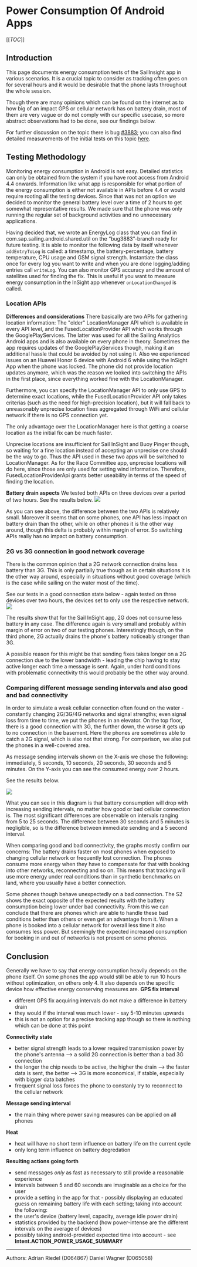 # Power Consumption Of Android Apps

[[_TOC_]]

## Introduction
This page documents energy consumption tests of the SailInsight app in various scenarios. It is a crucial topic to consider as tracking often goes on for several hours and it would be desirable that the phone lasts throughout the whole session.

Though there are many opinions which can be found on the internet as to how big of an impact GPS or cellular network has on battery drain, most of them are very vague or do not comply with our specific usecase, so more abstract observations had to be done, see our findings below.

For further discussion on the topic there is bug [#3883]( https://bugzilla.sapsailing.com/bugzilla/show_bug.cgi?id=3883); you can also find detailed measurements of the initial tests on this topic [here](http://media.sapsailing.com/SmartphoneLogs/energyTracking.zip).

## Testing Methodology

Monitoring energy consumption in Android is not easy. Detailed statistics can only be obtained from the system if you have root access from Android 4.4 onwards. Information like what app is responsible for what portion of the energy consumption is either not available in APIs before 4.4 or would require rooting all the testing devices. Since that was not an option we decided to monitor the general battery level over a time of 2 hours to get somewhat representative results. We made sure that the phone was only running the regular set of background activities and no unnecessary applications.

Having decided that, we wrote an EnergyLog class that you can find in com.sap.sailing.android.shared.util on the “bug3883”-branch ready for future testing. It is able to monitor the following data by itself whenever `addEntryToLog` is called: a timestamp, the battery-percentage, battery temperature, CPU usage and GSM signal strength. Instantiate the class once for every log you want to write and when you are done logging/adding entries call `writeLog`. You can also monitor GPS accuracy and the amount of satellites used for finding the fix. This is useful if you want to measure energy consumption in the InSight app whenever `onLocationChanged` is called.

### Location APIs

<b>Differences and considerations</b>
There basically are two APIs for gathering location information: The "older" LocationManager API which is available in every API level, and the FusedLocationProvider API which works through the GooglePlayServices. The latter was used for all the Sailing Analytics Android apps and is also available on every phone in theory. Sometimes the app requires updates of the GooglePlayServices though, making it an additional hassle that could be avoided by not using it. Also we experienced issues on an Huawei Honor 6 device with Android 6 while using the InSight App when the phone was locked. The phone did not provide location updates anymore, which was the reason we looked into switching the APIs in the first place, since everything worked fine with the LocationManager.

Furthermore, you can specify the LocationManager API to only use GPS to determine exact locations, while the FusedLocationProvider API only takes criterias (such as the need for high-precision location), but it will fall back to unreasonably unprecise location fixes aggregated through WiFi and cellular network if there is no GPS connection yet.

The only advantage over the LocationManager here is that getting a coarse location as the initial fix can be much faster.

Unprecise locations are insufficient for Sail InSight and Buoy Pinger though, so waiting for a fine location instead of accepting an unprecise one should be the way to go. Thus the API used in these two apps will be switched to LocationManager.
As for the Race Committee app, unprecise locations will do here, since those are only used for setting wind information. Therefore, FusedLocationProviderApi grants better useability in terms of the speed of finding the location.

<b>Battery drain aspects</b>
We tested both APIs on three devices over a period of two hours. See the results below.
<img src="/wiki/info/mobile/energy-consumption/ComparisonAPIs.png"/>

As you can see above, the difference between the two APIs is relatively small. Moreover it seems that on some phones, one API has less impact on battery drain than the other, while on other phones it is the other way around, though this delta is probably within margin of error. So switching APIs really has no impact on battery consumption.

### 2G vs 3G connection in good network coverage

There is the common opinion that a 2G network connection drains less battery than 3G. This is only partially true though as in certain situations it is the other way around, especially in situations without good coverage (which is the case while sailing on the water most of the time).

See our tests in a good connection state below - again tested on three devices over two hours, the devices set to only use the respective network.
<img src="/wiki/info/mobile/energy-consumption/Comparison3G2G.png"/>

The results show that for the Sail InSight app, 2G does not consume less battery in any case. The difference again is very small and probably within margin of error on two of our testing phones. Interestingly though, on the third phone, 2G actually drains the phone's battery noticeably stronger than 3G.

A possible reason for this might be that sending fixes takes longer on a 2G connection due to the lower bandwidth - leading the chip having to stay active longer each time a message is sent. Again, under hard conditions with problematic connectivity this would probably be the other way around.

### Comparing different message sending intervals and also good and bad connectivity
In order to simulate a weak cellular connection often found on the water - constantly changing 2G/3G/4G networks and signal strengths; even signal loss from time to time, we put the phones in an elevator. On the top floor, there is a good connection with 3G, the further down, the worse it gets up to no connection in the basement. Here the phones are sometimes able to catch a 2G signal, which is also not that strong.
For comparison, we also put the phones in a well-covered area.

As message sending intervals shown on the X-axis we chose the following:
immediately, 5 seconds, 10 seconds, 20 seconds, 30 seconds and 5 minutes.
On the Y-axis you can see the consumed energy over 2 hours.

See the results below.

<img src="/wiki/info/mobile/energy-consumption/ComparisonConnectivity.png"/>

What you can see in this diagram is that battery consumption will drop with increasing sending intervals, no matter how good or bad cellular connection is. The most significant differences are observable on intervals ranging from 5 to 25 seconds. The difference between 30 seconds and 5 minutes is negligible, so is the difference between immediate sending and a 5 second interval.

When comparing good and bad connectivity, the graphs mostly confirm our concerns: The battery drains faster on most phones when exposed to changing cellular network or frequently lost connection. The phones consume more energy when they have to compensate for that with booking into other networks, reconnecting and so on. This means that tracking will use more energy under real conditions than in synthetic benchmarks on land, where you usually have a better connection.

Some phones though behave unexpectedly on a bad connection. The S2 shows the exact opposite of the expected results with the battery consumption being lower under bad connectivity. From this we can conclude that there are phones which are able to handle these bad conditions better than others or even get an advantage from it. When a phone is booked into a cellular network for overall less time it also consumes less power. But seemingly the expected increased consumption for booking in and out of networks is not present on some phones. 

## Conclusion

Generally we have to say that energy consumption heavily depends on the phone itself. On some phones the app would still be able to run 10 hours without optimization, on others only 4. It also depends on the specific device how effective energy conserving measures are.
<b>GPS fix interval</b>
* different GPS fix acquiring intervals do not make a difference in battery drain
* they would if the interval was much lower - say 5-10 minutes upwards
* this is not an option for a precise tracking app though so there is nothing which can be done at this point

<b>Connectivity state</b>
* better signal strength leads to a lower required transmission power by the phone's antenna
   --> a solid 2G connection is better than a bad 3G connection
* the longer the chip needs to be active, the higher the drain
   --> the faster data is sent, the better
   --> 3G is more economical, if stable, especially with bigger data batches
* frequent signal loss forces the phone to constanly try to reconnect to the cellular network

<b>Message sending interval</b>
* the main thing where power saving measures can be applied on all phones

<b>Heat</b>
* heat will have no short term influence on battery life on the current cycle
* only long term influence on battery degredation


<b>Resulting actions going forth</b>
* send messages _only_ as fast as necessary to still provide a reasonable experience
* intervals between 5 and 60 seconds are imaginable as a choice for the user
* provide a setting in the app for that - possibly displaying an educated guess on remaining battery life with each setting; taking into account the following:
* the user's device (battery level, capacity, average idle power drain)
* statistics provided by the backend (how power-intense are the different intervals on the average of devices)
* possibly taking android-provided expected time into account - see <b>Intent.ACTION_POWER_USAGE_SUMMARY</b>

---

Authors:
Adrian Riedel (D064867)
Daniel Wagner (D065058)
